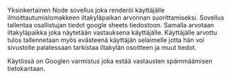 Yksinkertainen Node sovellus joka renderöi käyttäjälle ilmoittautumislomakkeen iltakyläpaikan arvonnan suorittamiseksi. Sovellus tallentaa osallistujan tiedot google sheets tiedostoon. Samalla arvotaan iltakyläpaikka joka näytetään vastauksena käyttäjälle. Käyttäjälle arvottu tulos tallennetaan myös evästeenä käyttäjän selaimelle jotta hän voi sivustolle palatessaan tarkistaa iltakylän osoitteen ja muut tiedot.

Käytössä on Googlen varmistus joka estää vastausten spämmäämisen tietokantaan.
